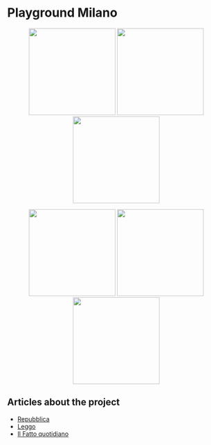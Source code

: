 # Playground Milano

<p align="center">
<img src="https://cloud.githubusercontent.com/assets/6887120/11020970/13b8f81e-8632-11e5-81a1-a5fd190089bc.png" width=200 />

<img src="https://cloud.githubusercontent.com/assets/6887120/11020958/c0962e0e-8631-11e5-935d-35ea4b268e2e.png" width=200 />

<img src="https://cloud.githubusercontent.com/assets/6887120/11020959/c09cc05c-8631-11e5-8390-a596973010ca.png" width=200 />

</p>

<p align="center">
<img src="https://cloud.githubusercontent.com/assets/6887120/11020960/c0a865a6-8631-11e5-884d-260aad9692c7.png" width=200 />

<img src="https://cloud.githubusercontent.com/assets/6887120/11020961/c0aa2832-8631-11e5-8c74-c0803527bc71.png" width=200 />

<img src="https://cloud.githubusercontent.com/assets/6887120/11020962/c0b19b30-8631-11e5-938f-7bd7e05b0858.png" width=200 />

</p>

<p>
<h2>Articles about the project</h2>
<ul>
<li>
<a href="http://milano.repubblica.it/cronaca/2015/06/22/foto/playground-117440499/1/#2">Repubblica</a>
</li>
<li>
<a href="http://www.leggo.it/NEWS/MILANO/milano_basket_playground_app/notizie/1424698.shtml">Leggo</a>
</li>
<li>
<a href="http://www.ilfattoquotidiano.it/2015/07/09/milano-il-playground-piu-vicino-per-giocare-a-basket-ora-te-lo-dice-una-app/1847400/">Il Fatto quotidiano</a>
</li>
</ul>
</p>
